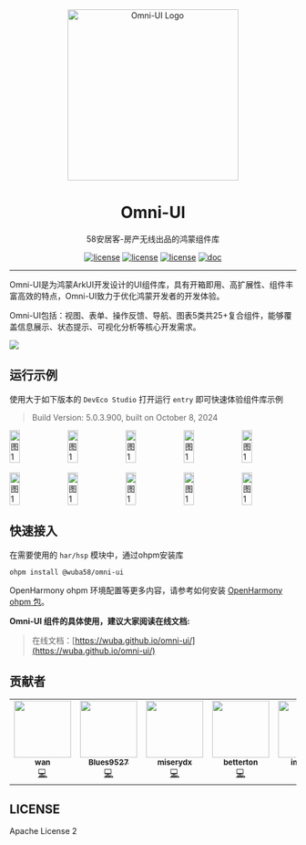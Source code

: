 <div align="center">
  <a href="https://wuba.github.io/omni-ui">
    <img width="300" src="https://pic1.58cdn.com.cn/nowater/frs/n_v3be298af75a694c31a4fef8b1f33a3eaa.png" alt="Omni-UI Logo">
  </a>
  <h1>Omni-UI</h1>
</div>

<div align="center">
58安居客-房产无线出品的鸿蒙组件库

<a href="https://github.com/wuba/omni-ui"><img src="https://img.shields.io/badge/ohpm-1.0.1-orange.svg" alt="license"></a>
<a href="https://github.com/wuba/omni-ui"><img src="https://img.shields.io/badge/platform-harmony-blue.svg" alt="license"></a>
<a href="https://github.com/wuba/omni-ui/LICENSE"><img src="https://img.shields.io/badge/license-Apache License 2-green.svg" alt="license"></a>
<a href="https://wuba.github.io/omni-ui"><img src="https://img.shields.io/badge/doc-omniui-blue.svg" alt="doc"></a>

</div>

---

Omni-UI是为鸿蒙ArkUI开发设计的UI组件库，具有开箱即用、高扩展性、组件丰富高效的特点，Omni-UI致力于优化鸿蒙开发者的开发体验。

Omni-UI包括：视图、表单、操作反馈、导航、图表5类共25+复合组件，能够覆盖信息展示、状态提示、可视化分析等核心开发需求。

![](https://pic5.58cdn.com.cn/nowater/frs/n_v3720c0d0145af4923bd9f274101654bb1.png)

## 运行示例

使用大于如下版本的 `DevEco Studio` 打开运行 `entry` 即可快速体验组件库示例
> Build Version: 5.0.3.900, built on October 8, 2024

<div style="display: flex; justify-content: space-between;">
  <img src="https://pic6.58cdn.com.cn/nowater/frs/n_v325b3055f50864af0998ae2a579c286d7.png" alt="图1" style="width: 19%;">
  <img src="https://pic4.58cdn.com.cn/nowater/frs/n_v3490d7c445be34be89e32393e9e2a1ad9.png" alt="图1" style="width: 19%;">
  <img src="https://pic3.58cdn.com.cn/nowater/frs/n_v33b3cfff752484741829f90dd3638ce6d.png" alt="图1" style="width: 19%;">
  <img src="https://pic7.58cdn.com.cn/nowater/frs/n_v32923388aa82044508a9268dbc96e729e.png" alt="图1" style="width: 19%;">
  <img src="https://pic3.58cdn.com.cn/nowater/frs/n_v3a9d569ae051d4574bb5164895d3962c3.png" alt="图1" style="width: 19%;">
</div>

<br/>

<div style="display: flex; justify-content: space-between;">
  <img src="https://pic3.58cdn.com.cn/nowater/frs/n_v38bfdb2d4e5014768a0b804f96df3cd60.png" alt="图1" style="width: 19%;">
  <img src="https://pic6.58cdn.com.cn/nowater/frs/n_v3ca273515a4bf4b23bf24fceae9c13e9c.png" alt="图1" style="width: 19%;">
  <img src="https://pic2.58cdn.com.cn/nowater/frs/n_v33d11ff6f6c74413a8cfabf446a076414.png" alt="图1" style="width: 19%;">
  <img src="https://pic2.58cdn.com.cn/nowater/frs/n_v35f2e1b5e87484eed9579fe0cd4d89b00.png" alt="图1" style="width: 19%;">
  <img src="https://pic3.58cdn.com.cn/nowater/frs/n_v3e23b6425c0df4e908a76f9aeae7aecb0.png" alt="图1" style="width: 19%;">
</div>

## 快速接入

在需要使用的 `har/hsp` 模块中，通过ohpm安装库
```
ohpm install @wuba58/omni-ui
```
OpenHarmony ohpm 环境配置等更多内容，请参考如何安装 [OpenHarmony ohpm 包](https://ohpm.openharmony.cn/#/cn/help/downloadandinstall)。

**Omni-UI 组件的具体使用，建议大家阅读在线文档:**

> 在线文档：[https://wuba.github.io/omni-ui/](https://wuba.github.io/omni-ui/)
> 
## 贡献者

<!-- ALL-CONTRIBUTORS-LIST:START - Do not remove or modify this section -->
<!-- prettier-ignore-start -->
<!-- markdownlint-disable -->
<table>
  <tr>
    <td align="center"><a href="https://github.com/wanbing"><img src="https://avatars.githubusercontent.com/u/7804234?v=4?s=100" width="100px;" alt=""/><br /><sub><b>wan</b></sub></a><br /><a href="https://github.com/wuba/omni-ui/commits?author=wanbing" title="Code">💻</a></td>
    <td align="center"><a href="https://github.com/Blues9527"><img src="https://avatars.githubusercontent.com/u/35455720?v=4?s=100" width="100px;" alt=""/><br /><sub><b>Blues9527</b></sub></a><br /><a href="https://github.com/wuba/omni-ui/commits?author=Blues9527" title="Code">💻</a></td>
    <td align="center"><a href="https://github.com/miserydx"><img src="https://avatars.githubusercontent.com/u/17892391?v=4?s=100" width="100px;" alt=""/><br /><sub><b>miserydx</b></sub></a><br /><a href="https://github.com/wuba/omni-ui/commits?author=miserydx" title="Code">💻</a></td>
    <td align="center"><a href="https://github.com/betterton"><img src="https://avatars.githubusercontent.com/u/15278601?v=4?s=100" width="100px;" alt=""/><br /><sub><b>betterton</b></sub></a><br /><a href="https://github.com/wuba/omni-ui/commits?author=betterton" title="Code">💻</a></td>
    <td align="center"><a href="https://github.com/imyeego"><img src="https://avatars.githubusercontent.com/u/7095685?v=4?s=100" width="100px;" alt=""/><br /><sub><b>imyeego</b></sub></a><br /><a href="https://github.com/wuba/omni-ui/commits?author=imyeego" title="Code">💻</a></td>
    <td align="center"><a href="https://github.com/shuchaia"><img src="https://avatars.githubusercontent.com/u/48520485?v=4?s=100" width="100px;" alt=""/><br /><sub><b>shuchaia</b></sub></a><br /><a href="https://github.com/wuba/omni-ui/commits?author=shuchaia" title="Code">💻</a></td>
  </tr>
</table>

<!-- markdownlint-restore -->
<!-- prettier-ignore-end -->

<!-- ALL-CONTRIBUTORS-LIST:END -->

## LICENSE
Apache License 2